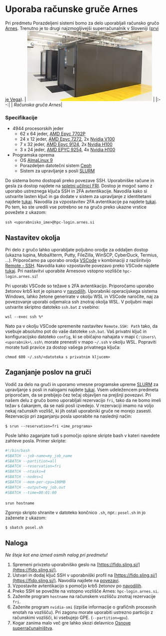 # Uporaba računske gruče Arnes

Pri predmetu Porazdeljeni sistemi bomo za delo uporabljali računsko gručo [Arnes](https://www.sling.si/arnesova-racunska-gruca/). Trenutno je to drugi najzmogljivejši superračunalnik v Sloveniji ([prvi je Vega](https://si-vegadocs.vega.izum.si/specifikacije/)).
| ![space-1.jpg](slike/arnes.jpg) | 
|:--:| 
| *Računska gruča Arnes*|

### Specifikacije
- 4944 procesorskih jeder
  - 62 x 64 jeder, [AMD Epyc 7702P](https://www.amd.com/en/products/cpu/amd-epyc-7702p)
  - 24 x 12 jeder, [AMD Epyc 7272](https://www.amd.com/en/products/cpu/amd-epyc-7272), 2x [Nvidia V100](https://www.nvidia.com/en-us/data-center/v100/)
  - 7 x 32 jeder, [AMD Epyc 9124](https://www.amd.com/en/products/processors/server/epyc/4th-generation-9004-and-8004-series/amd-epyc-9124.html), 2x [Nvidia H100](https://www.nvidia.com/en-us/data-center/h100/)
  - 3 x 24 jeder, [AMD EPYC 9254](https://www.amd.com/en/products/processors/server/epyc/4th-generation-9004-and-8004-series/amd-epyc-9254.html), 4x [Nvidia H100](https://www.nvidia.com/en-us/data-center/h100/)
- Programska oprema
  - OS [AlmaLinux 9](https://almalinux.org/)
  - Porazdeljen datotečni sistem [Ceph](https://ceph.io/en/)
  - Sistem za upravljanje s posli [SLURM](https://slurm.schedmd.com/)

Do sistema bomo dostopali preko povezave SSH. Uporabniške račune in gesla za dostop najdete na [spletni učilnici FRI](https://ucilnica.fri.uni-lj.si/mod/assign/view.php?id=37264). Dostop je mogoč samo z uporabo ustreznega ključa SSH in 2FA avtentikacije. Navodila kako si ustvarite lasten ključ in ga dodate v sistem za upravljanje z identitetami najdete [tukaj](https://doc.sling.si/workshops/supercomputing-essentials/02-slurm/06-ssh-key/). Navodila za vzpostavitev 2FA avtentikacije pa najdete [tukaj](https://www.sling.si/dvostopenjska-avtentikacija-za-dostop-do-arnesove-racunske-gruce/).  Po tem, ko ste uredili vse potrebno se na gručo preko ukazne vrstice povežete z ukazom:

```ssh <uporabnisko_ime>@hpc-login.arnes.si```

## Nastavitev okolja

Pri delo z gručo lahko uporabljate poljubno orodje za oddaljen dostop (ukazna lupina, MobaXterm, Putty, FileZilla, WinSCP, CyberDuck, Termius, ...). Priporočamo pa uporabo orodja [VSCode](https://code.visualstudio.com/) v kombinaciji z razširitvijo [Remote - SSH](https://code.visualstudio.com/docs/remote/ssh). Navodila kako vzpostavite povezavo preko VSCode najdete [tukaj](https://doc.sling.si/navodila/vscode/). Pri nastavitvi uporabite Arnesovo vstopno vozlišče `hpc-login.arnes.si`! 

Pri uporabi VSCode so težave s 2FA avtentikacijo. Priporočamo uporabo žetonov krb5 kot je opisano v [navodilih](https://www.sling.si/dvostopenjska-avtentikacija-za-dostop-do-arnesove-racunske-gruce/). Uporabniki operacijskega sistema Windows, lahko žetone generirate v okolju WSL in VSCode naročite, naj za povezovanje uporabi odjemalca ssh znotraj okolja WSL. V poljubni mapi ustvarite skriptno datoteko `ssh.bat` z vsebino:
```
wsl --exec ssh %*
``` 
Nato pa v okolju VSCode spremenite nastavitev `Remote.SSH: Path` tako, da vsebuje absolutno pot do vaše datoteke `ssh.bat`. Vaš privatni ključ in konfiguracijsko datoteko `config`, ki se običajno nahajata v mapi `C:\Users\<uporabnik>\.ssh\` morate prenesti v mapo `~/.ssh` v okolju WSL. Popraviti morate tudi pravice za dostop vašega privatnega ključa:
```
chmod 600 ~/.ssh/<datoteka s privatnim kljucem>
```

## Zaganjanje poslov na gruči

Vodič za delo na gruči in uporamo vmesne programske upreme [SLURM](https://slurm.schedmd.com/) za upravljanje s posli in nalogami najdete [tukaj](https://doc.sling.si/workshops/supercomputing-essentials/01-intro/01-course/). Vsem udeležencem predmeta priporočam, da se prebijejo čez tečaj objavljen na prejšnji povezavi. Pri našem delu z gručo bomo uporabljali rezervacijo `fri`, tako da ne bomo imeli težav s čakanjem, da se naši posli izvedejo. V rezervaciji imamo na voljo nekaj računskih vozlišč, ki jih ostali uporabniki gruče ne morejo zasesti. Rezervacijo pri zaganjanju posla uporabite na naslednji način:

```$ srun --reservation=fri <ime_programa>```

Posle lahko zaganjate tudi s pomočjo opisne skripte bash v kateri navedete zahteve posla. Primer skripte:
```Bash
#!/bin/bash
#SBATCH --job-name=my_job_name
#SBATCH --partition=all
#SBATCH --reservation=fri
#SBATCH --ntasks=4
#SBATCH --nodes=1
#SBATCH --mem-per-cpu=100MB
#SBATCH --output=my_job.out
#SBATCH --time=00:01:00

srun hostname
```
Zgornjo skripto shranite v datoteko končnico `.sh`, npr.: `posel.sh` in jo zaženete z ukazom:
```
$ sbatch posel.sh
```

## Naloga
*Ne šteje kot ena izmed osmih nalog pri predmetu!*
1. Spremeni privzeto uporabniško geslo na [https://fido.sling.si/](https://fido.sling.si/).
2. Ustvari in dodaj ključ SSH v uporabniški profil na [https://fido.sling.si/](https://fido.sling.si/). Navodila najdete na [povezavi](https://doc.sling.si/workshops/supercomputing-essentials/02-slurm/06-ssh-key/).
3. Vzpostavite avtentikacijo s pomočjo krb5 žetonov po [navodilih](https://www.sling.si/dvostopenjska-avtentikacija-za-dostop-do-arnesove-racunske-gruce/).
4. Preko SSH se povežite na vstopno vozlišče Arnes: `hpc-login.arnes.si`.
5. Zaženite program `hostname` na računskem vozlišču znotraj rezervacije `fri`.
6. Zaženite program `nvidia-smi` (izpiše informacije o grafičnih procesnih enotah na vozlišču). Pri zagonu morate uporabiti ustrezno particijo z računskimi vozlišči, ki vsebujejo GPE. (`--partition=gpu`).
7. Kogar zanima malo več gre lahko skozi delavnico [Osnove superračunalništva](https://doc.sling.si/workshops/supercomputing-essentials/01-intro/01-course/).
